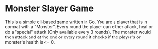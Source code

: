 # Monster Slayer Game

This is a simple cli-based game written in Go. 
You are a player that is in combat with a "Monster". Every round the player can either attack, heal or do a "special" attack (Only available every 3 rounds). The monster would then attack and at the end or every round it checks if the player's or monster's health is <= 0.